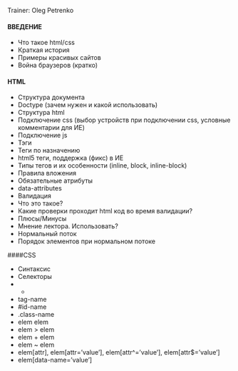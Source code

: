 Trainer: Oleg Petrenko 
#### ВВЕДЕНИЕ
- Что такое html/css
- Краткая история
- Примеры красивых сайтов
- Война браузеров (кратко)

#### HTML
- Структура документа
- Doctype (зачем нужен и какой использовать)
- Структура html
- Подключение css (выбор устройств при подключении css, условные комментарии для ИЕ)
- Подключение js
- Тэги
- Теги по назначению
- html5 теги, поддержка (фикс) в ИЕ
- Типы тегов и их особенности (inline, block, inline-block)
- Правила вложения
- Обязательные атрибуты
- data-attributes
- Валидация
- Что это такое?
- Какие проверки проходит html код во время валидации?
- Плюсы/Минусы
- Мнение лектора. Использовать?
- Нормальный поток
- Порядок элементов при нормальном потоке

####CSS
- Синтаксис
- Селекторы
- *
- tag-name
- #id-name
- .class-name
- elem elem
- elem > elem
- elem + elem
- elem ~ elem
- elem[attr], elem[attr=’value’], elem[attr^=’value’], elem[attr$=’value’]
- elem[data-name=’value’]